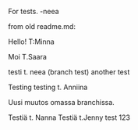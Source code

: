 For tests. -neea

from old readme.md:

Hello! T:Minna

Moi T.Saara

testi t. neea (branch test) another test

Testing testing t. Anniina


Uusi muutos omassa branchissa.


Testiä t. Nanna
Testiä t.Jenny
test 123